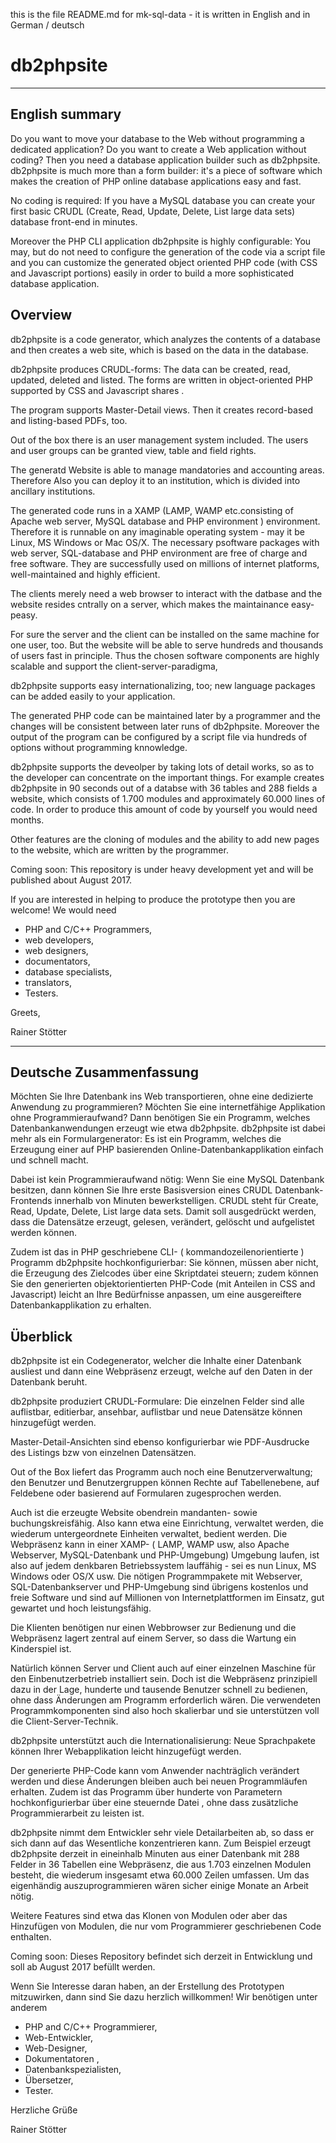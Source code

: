this is the file README.md for mk-sql-data - it is written in English and in German / deutsch

# db2phpsite

-----------------------------------------------------
English summary
-----------------------------------------------------

Do you want to move your database to the Web without programming a dedicated application? Do you want to create a Web application without coding? Then you need a database application builder such as db2phpsite. db2phpsite is much more than a form builder: it's a piece of software which makes the creation of PHP online database applications easy and fast.

No coding is required: If you have a MySQL database you can create your first basic CRUDL (Create, Read, Update, Delete, List large data sets) database front-end in minutes.

Moreover the PHP CLI application db2phpsite is highly configurable: You may, but do not need to configure the generation of the code via a script file and you can customize the generated object oriented PHP code (with CSS and Javascript portions) easily in order to build a more sophisticated database application.

## Overview

db2phpsite is a code generator, which analyzes the contents of a database and then creates a web site, which  is based on the data in the database.

db2phpsite produces CRUDL-forms: The data can be created, read, updated, deleted and listed. The forms are written in object-oriented PHP supported by CSS and Javascript shares .

The program supports Master-Detail views. Then it creates record-based and listing-based PDFs, too.

Out of the box there is an user management system included. The users and user groups can be granted view, table and field rights.

The generatd Website is able to manage mandatories and accounting areas. Therefore Also you can deploy it to an institution, which is divided into ancillary institutions.

The generated code runs in a XAMP (LAMP, WAMP etc.consisting of Apache web server, MySQL database and PHP environment ) environment. Therefore it is runnable on any imaginable operating system - may it be Linux, MS Windows or Mac OS/X. The necessary psoftware packages with web server, SQL-database and PHP environment are free of charge and free software. They are successfully used on millions of internet platforms, well-maintained and highly efficient.

The clients merely need a web browser to interact with the datbase and the website resides cntrally on a server, which makes the maintainance easy-peasy.

For sure the server and the client can be installed on the same machine for one user, too. But the website will be able to serve hundreds and thousands of users fast in principle. Thus the chosen software components are highly scalable and support the client-server-paradigma,

db2phpsite supports easy internationalizing, too; new language packages can be added easily to your application.

The generated PHP code can be maintained later by a programmer and the changes will be consistent between later runs of db2phpsite. Moreover the output of the program can be configured by a script file via hundreds of options without programming knnowledge.

db2phpsite supports the deveolper by taking lots of detail works, so as to the developer can concentrate on the important things. For example creates db2phpsite in 90 seconds out of a databse with 36 tables and 288 fields a website, which consists of 1.700 modules and approximately 60.000 lines of code. In order to produce this amount of code by yourself you would need months.

Other features are the cloning of modules and the ability to add new pages to the website, which are written by the programmer.

Coming soon: This repository is under heavy development yet and will be published about August 2017. 

If you are interested in helping to produce the prototype then you are welcome! We would need 
- PHP and C/C++ Programmers,
- web developers,
- web designers, 
- documentators,
- database specialists,
- translators,
- Testers.

Greets,

Rainer Stötter

-----------------------------------------------------
Deutsche Zusammenfassung
-----------------------------------------------------

Möchten Sie Ihre Datenbank ins Web transportieren, ohne eine dedizierte Anwendung zu programmieren?  Möchten Sie eine internetfähige Applikation ohne Programmieraufwand? Dann benötigen Sie ein Programm, welches Datenbankanwendungen erzeugt wie etwa db2phpsite. db2phpsite ist dabei mehr als ein Formulargenerator: Es ist ein Programm, welches die Erzeugung einer auf PHP basierenden Online-Datenbankapplikation einfach und schnell macht.

Dabei ist kein Programmieraufwand nötig: Wenn Sie eine MySQL Datenbank besitzen, dann können Sie Ihre erste Basisversion eines CRUDL Datenbank-Frontends innerhalb von Minuten bewerkstelligen. CRUDL steht für Create, Read, Update, Delete, List large data sets. Damit soll ausgedrückt werden, dass die Datensätze erzeugt, gelesen, verändert, gelöscht und aufgelistet werden können.

Zudem ist das in PHP geschriebene CLI- ( kommandozeilenorientierte ) Programm db2phpsite hochkonfigurierbar: Sie können, müssen aber nicht, die Erzeugung des Zielcodes über eine Skriptdatei steuern; zudem können Sie den generierten objektorientierten PHP-Code (mit Anteilen in CSS and Javascript) leicht an Ihre Bedürfnisse anpassen, um eine ausgereiftere Datenbankapplikation zu erhalten.

## Überblick

db2phpsite ist ein Codegenerator, welcher die Inhalte einer Datenbank ausliest und dann eine Webpräsenz erzeugt, welche auf den Daten in der Datenbank beruht.

db2phpsite produziert CRUDL-Formulare: Die einzelnen Felder sind alle auflistbar, editierbar, ansehbar, auflistbar und neue
Datensätze können hinzugefügt werden.

Master-Detail-Ansichten sind ebenso konfigurierbar wie PDF-Ausdrucke des Listings bzw von einzelnen Datensätzen.

Out of the Box liefert das Programm auch noch eine  Benutzerverwaltung; den Benutzer und Benutzergruppen können Rechte auf Tabellenebene, auf Feldebene oder basierend auf Formularen zugesprochen werden.

Auch ist die erzeugte Website obendrein mandanten- sowie buchungskreisfähig. Also kann etwa eine  Einrichtung, verwaltet werden, die wiederum untergeordnete
Einheiten verwaltet, bedient werden. Die Webpräsenz kann in einer XAMP- ( LAMP, WAMP usw, also Apache Webserver, MySQL-Datenbank und PHP-Umgebung) Umgebung laufen, ist also auf jedem denkbaren Betriebssystem lauffähig - sei es nun
Linux, MS Windows oder OS/X usw. Die nötigen Programmpakete mit Webserver, SQL-Datenbankserver und PHP-Umgebung sind übrigens kostenlos und freie
Software und sind auf Millionen von Internetplattformen im Einsatz, gut gewartet und hoch leistungsfähig.

Die Klienten benötigen nur einen Webbrowser zur Bedienung und die Webpräsenz lagert zentral auf einem Server, so dass die Wartung ein Kinderspiel ist.

Natürlich können Server und Client auch auf einer einzelnen Maschine für den Einbenutzerbetrieb installiert sein. Doch ist die Webpräsenz prinzipiell dazu in der Lage, hunderte und tausende Benutzer schnell zu bedienen, ohne dass Änderungen am
Programm erforderlich wären. Die verwendeten Programmkomponenten sind also hoch skalierbar und sie unterstützen voll die Client-Server-Technik.

db2phpsite unterstützt auch die Internationalisierung: Neue Sprachpakete können Ihrer Webapplikation leicht hinzugefügt werden.

Der generierte PHP-Code kann vom Anwender nachträglich verändert werden und diese Änderungen bleiben auch bei neuen Programmläufen erhalten. Zudem ist das Programm über hunderte von Parametern hochkonfigurierbar über eine steuernde Datei , ohne dass zusätzliche Programmierarbeit zu leisten ist.

db2phpsite nimmt dem Entwickler sehr viele Detailarbeiten ab, so dass er sich dann auf das Wesentliche konzentrieren kann. Zum Beispiel erzeugt db2phpsite derzeit in eineinhalb Minuten aus einer Datenbank mit 288 Felder in 36 Tabellen eine Webpräsenz, die aus 1.703 einzelnen Modulen besteht, die wiederum insgesamt etwa 60.000 Zeilen umfassen. Um das eigenhändig auszuprogrammieren wären sicher einige Monate an Arbeit nötig.

Weitere Features sind etwa das Klonen von Modulen oder aber das Hinzufügen von Modulen, die nur vom Programmierer geschriebenen Code enthalten.

Coming soon: Dieses Repository befindet sich derzeit in Entwicklung und soll ab August 2017 befüllt werden. 

Wenn Sie Interesse daran haben, an der Erstellung des Prototypen mitzuwirken, dann sind Sie dazu herzlich willkommen! Wir benötigen unter anderem 
- PHP and C/C++ Programmierer,
- Web-Entwickler, 
- Web-Designer, 
- Dokumentatoren ,
- Datenbankspezialisten,
- Übersetzer,
- Tester.

Herzliche Grüße

Rainer Stötter


